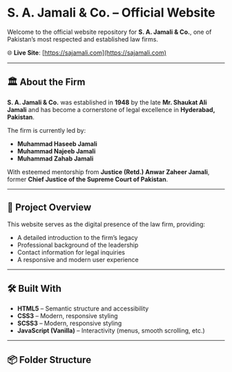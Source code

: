 # S. A. Jamali & Co. – Official Website

Welcome to the official website repository for **S. A. Jamali & Co.**, one of Pakistan’s most respected and established law firms.

🌐 **Live Site**: [https://sajamali.com](https://sajamali.com)

---

## 🏛️ About the Firm

**S. A. Jamali & Co.** was established in **1948** by the late **Mr. Shaukat Ali Jamali** and has become a cornerstone of legal excellence in **Hyderabad, Pakistan**. 

The firm is currently led by:

- **Muhammad Haseeb Jamali**
- **Muhammad Najeeb Jamali**
- **Muhammad Zahab Jamali**

With esteemed mentorship from **Justice (Retd.) Anwar Zaheer Jamali**, former **Chief Justice of the Supreme Court of Pakistan**.

---

## 📂 Project Overview

This website serves as the digital presence of the law firm, providing:

- A detailed introduction to the firm’s legacy
- Professional background of the leadership
- Contact information for legal inquiries
- A responsive and modern user experience

---

## 🛠️ Built With

- **HTML5** – Semantic structure and accessibility
- **CSS3** – Modern, responsive styling
- **SCSS3** – Modern, responsive styling
- **JavaScript (Vanilla)** – Interactivity (menus, smooth scrolling, etc.)

---

## 📦 Folder Structure

